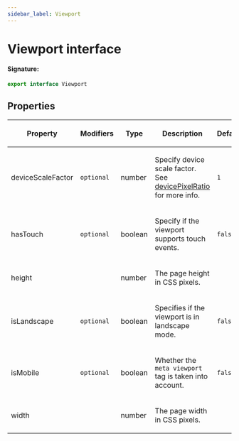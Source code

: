 ```yaml
---
sidebar_label: Viewport
---
```


# Viewport interface

#### Signature:

```typescript
export interface Viewport
```

## Properties

<table><thead><tr><th>

Property

</th><th>

Modifiers

</th><th>

Type

</th><th>

Description

</th><th>

Default

</th></tr></thead>
<tbody><tr><td>

deviceScaleFactor

</td><td>

`optional`

</td><td>

number

</td><td>

Specify device scale factor. See [devicePixelRatio](https://developer.mozilla.org/en-US/docs/Web/API/Window/devicePixelRatio) for more info.

</td><td>

`1`

</td></tr>
<tr><td>

hasTouch

</td><td>

`optional`

</td><td>

boolean

</td><td>

Specify if the viewport supports touch events.

</td><td>

`false`

</td></tr>
<tr><td>

height

</td><td>

</td><td>

number

</td><td>

The page height in CSS pixels.

</td><td>

</td></tr>
<tr><td>

isLandscape

</td><td>

`optional`

</td><td>

boolean

</td><td>

Specifies if the viewport is in landscape mode.

</td><td>

`false`

</td></tr>
<tr><td>

isMobile

</td><td>

`optional`

</td><td>

boolean

</td><td>

Whether the `meta viewport` tag is taken into account.

</td><td>

`false`

</td></tr>
<tr><td>

width

</td><td>

</td><td>

number

</td><td>

The page width in CSS pixels.

</td><td>

</td></tr>
</tbody></table>
